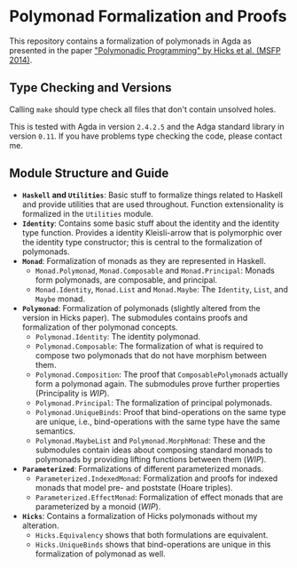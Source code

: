  
# Polymonad Formalization and Proofs

This repository contains a formalization of polymonads in Agda as 
presented in the paper 
["Polymonadic Programming" by Hicks et al. (MSFP 2014)](http://www.cs.bham.ac.uk/~pbl/msfp2014/polymonad.pdf).

## Type Checking and Versions

Calling `make` should type check all files that don't contain 
unsolved holes.

This is tested with Agda in version `2.4.2.5` and the Adga standard library 
in version `0.11`. If you have problems type checking the code, please contact
me.

## Module Structure and Guide

* **`Haskell` and `Utilities`**:
  Basic stuff to formalize things related to Haskell and provide utilities that
  are used throughout. Function extensionality is formalized in the `Utilities`
  module.
* **`Identity`**:
  Contains some basic stuff about the identity and the identity type function.
  Provides a identity Kleisli-arrow that is polymorphic over the identity type
  constructor; this is central to the formalization of polymonads.
* **`Monad`**:
  Formalization of monads as they are represented in Haskell.
  * `Monad.Polymonad`, `Monad.Composable` and `Monad.Principal`:
    Monads form polymonads, are composable, and principal.
  * `Monad.Identity`, `Monad.List` and `Monad.Maybe`:
    The `Identity`, `List`, and `Maybe` monad.
* **`Polymonad`**:
  Formalization of polymonads (slightly altered from the version in Hicks paper).
  The submodules contains proofs and formalization of ther polymonad concepts.
  * `Polymonad.Identity`: 
    The identity polymonad.
  * `Polymonad.Composable`: 
    The formalization of what is required to 
    compose two polymonads that do not have morphism between them.
  * `Polymonad.Composition`: 
    The proof that `ComposablePolymonad`s actually
    form a polymonad again. The submodules prove further properties (Principality is *WIP*).
  * `Polymonad.Principal`: 
    The formalization of principal polymonads.
  * `Polymonad.UniqueBinds`: 
    Proof that bind-operations on the same type 
    are unique, i.e., bind-operations with the same type have the same semantics.
  * `Polymonad.MaybeList` and `Polymonad.MorphMonad`: 
    These and the submodules contain
    ideas about composing standard monads to polymonads by providing lifting
    functions between them (*WIP*).
* **`Parameterized`**:
  Formalizations of different parameterized monads.
  * `Parameterized.IndexedMonad`: 
    Formalization and proofs for indexed monads that model pre- and poststate (Hoare triples).
  * `Parameterized.EffectMonad`:
    Formalization of effect monads that are parameterized by a monoid (*WIP*).
* **`Hicks`**:
  Contains a formalization of Hicks polymonads without 
  my alteration. 
  * `Hicks.Equivalency` shows that both formulations are equivalent.
  * `Hicks.UniqueBinds` shows that bind-operations are unique in this formalization of polymonad as well.